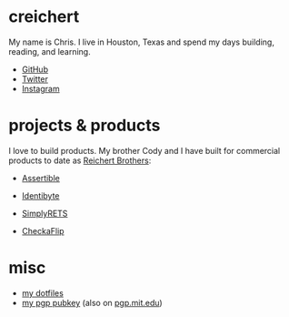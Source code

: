 
# creichert

My name is Chris. I live in Houston, Texas and spend my days building, reading,
and learning.

- [GitHub](https://github.com/creichert)
- [Twitter](https://twitter.com/creichert07)
- [Instagram](https://instagram.com/creichert07)

# projects & products

I love to build products. My brother Cody and I have built for commercial
products to date as [Reichert Brothers](https://reichertbrothers.com):

- [Assertible](https://assertible.com)

- [Identibyte](https://identibyte.com)

- [SimplyRETS](https://simplyrets.com)

- [CheckaFlip](https://checkaflip.com)

# misc

- [my dotfiles](https://creichert.io/dotfiles)
- [my pgp pubkey](/assets/pgp_pubkey.asc) (also on [pgp.mit.edu](http://pgp.mit.edu/pks/lookup?op=get&search=0x6BFCA9929955929Bshttp://pgp.mit.edu/pks/lookup?op=get&search=0x6BFCA9929955929B))
